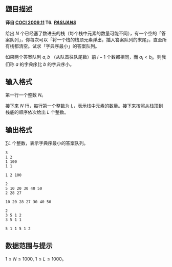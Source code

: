 ## 题目描述

 **译自 [COCI 2009.11](http://hsin.hr/coci/archive/2009_2010/) T6.** ***[PASIJANS](http://hsin.hr/coci/archive/2009_2010/contest2_tasks.pdf)***

给出 $N$ 个已经塞了数进去的栈（每个栈中元素的数量可能不同），有一个空的「答案队列」，你每次可以「将一个栈的栈顶元素弹出，插入答案队列的末尾」，直至所有栈都清空。试求「字典序最小」的答案队列。

如果两个答案队列 $a, b$ （从队首往队尾数）前 $i-1$ 个数都相同，而 $a_i<b_i$，则我们称 $a$ 的字典序比 $b$ 的字典序小。

## 输入格式

第一行一个整数 $N$。  
接下来 $N$ 行，每行第一个整数为 $L$，表示栈中元素的数量。接下来按照从栈顶到栈底的顺序依次给出 $L$ 个整数。

## 输出格式

$\sum L$ 个整数，表示字典序最小的答案队列。

```input1
3
1 2
1 100
1 1
```

```output1
1 2 100

```

```input2
2
5 10 20 30 40 50
2 28 27
```

```output2
10 20 28 27 30 40 50

```

```input3
2
3 5 1 2
3 5 1 1
```

```output3
5 1 1 5 1 2

```

## 数据范围与提示

$1\le N\le 1000,$ $1\le L\le 1000$。

